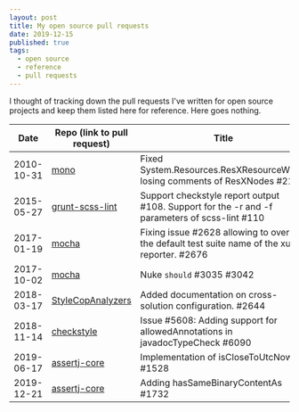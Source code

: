 ```yaml
---
layout: post
title: My open source pull requests
date: 2019-12-15
published: true
tags:
  - open source
  - reference
  - pull requests
---
```


I thought of tracking down the pull requests I've written for open source
projects and keep them listed here for reference. Here goes nothing.

| Date       | Repo (link to pull request)                                                         | Title                                                                                            |
| ---------- | ----------------------------------------------------------------------------------- | ------------------------------------------------------------------------------------------------ |
| 2010-10-31 | [mono](https://github.com/mono/mono/pull/21)                                        | Fixed System.Resources.ResXResourceWriter losing comments of ResXNodes #21                       |
| 2015-05-27 | [grunt-scss-lint](https://github.com/ahmednuaman/grunt-scss-lint/pull/110)          | Support checkstyle report output #108. Support for the -r and -f parameters of scss-lint #110    |
| 2017-01-19 | [mocha](https://github.com/mochajs/mocha/pull/2676)                                 | Fixing issue #2628 allowing to override the default test suite name of the xunit reporter. #2676 |
| 2017-10-02 | [mocha](https://github.com/mochajs/mocha/pull/3042)                                 | Nuke `should` #3035 #3042                                                                        |
| 2018-03-17 | [StyleCopAnalyzers](https://github.com/DotNetAnalyzers/StyleCopAnalyzers/pull/2644) | Added documentation on cross-solution configuration. #2644                                       |
| 2018-11-14 | [checkstyle](https://github.com/checkstyle/checkstyle/pull/6090)                    | Issue #5608: Adding support for allowedAnnotations in javadocTypeCheck #6090                     |
| 2019-06-17 | [assertj-core](https://github.com/joel-costigliola/assertj-core/pull/1528)          | Implementation of isCloseToUtcNow #1528                                                          |
| 2019-12-21 | [assertj-core](https://github.com/joel-costigliola/assertj-core/pull/1732)          | Adding hasSameBinaryContentAs #1732                                                              |
